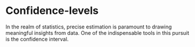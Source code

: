 # Confidence-levels
In the realm of statistics, precise estimation is paramount to drawing meaningful insights from data. One of the indispensable tools in this pursuit is the confidence interval.
